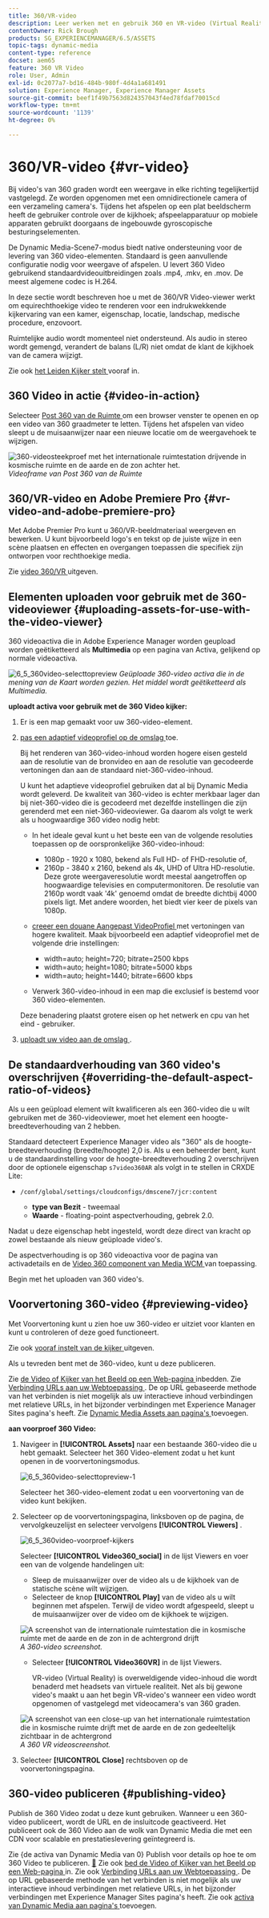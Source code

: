 ```yaml
---
title: 360/VR-video
description: Leer werken met en gebruik 360 en VR-video (Virtual Reality) in Dynamic Media.
contentOwner: Rick Brough
products: SG_EXPERIENCEMANAGER/6.5/ASSETS
topic-tags: dynamic-media
content-type: reference
docset: aem65
feature: 360 VR Video
role: User, Admin
exl-id: 0c2077a7-bd16-484b-980f-4d4a1a681491
solution: Experience Manager, Experience Manager Assets
source-git-commit: beef1f49b7563d824357043f4ed78fdaf70015cd
workflow-type: tm+mt
source-wordcount: '1139'
ht-degree: 0%

---
```


# 360/VR-video {#vr-video}

Bij video&#39;s van 360 graden wordt een weergave in elke richting tegelijkertijd vastgelegd. Ze worden opgenomen met een omnidirectionele camera of een verzameling camera&#39;s. Tijdens het afspelen op een plat beeldscherm heeft de gebruiker controle over de kijkhoek; afspeelapparatuur op mobiele apparaten gebruikt doorgaans de ingebouwde gyroscopische besturingselementen.

De Dynamic Media-Scene7-modus biedt native ondersteuning voor de levering van 360 video-elementen. Standaard is geen aanvullende configuratie nodig voor weergave of afspelen. U levert 360 Video gebruikend standaardvideouitbreidingen zoals .mp4, .mkv, en .mov. De meest algemene codec is H.264.

In deze sectie wordt beschreven hoe u met de 360/VR Video-viewer werkt om equirechthoekige video te renderen voor een indrukwekkende kijkervaring van een kamer, eigenschap, locatie, landschap, medische procedure, enzovoort.

Ruimtelijke audio wordt momenteel niet ondersteund. Als audio in stereo wordt gemengd, verandert de balans (L/R) niet omdat de klant de kijkhoek van de camera wijzigt.

Zie ook [ het Leiden Kijker stelt ](/help/assets/managing-viewer-presets.md) vooraf in.

## 360 Video in actie {#video-in-action}

Selecteer [ Post 360 van de Ruimte ](https://s7d1.scene7.com/s7viewers/html5/Video360Viewer.html?asset=Viewers/space_station_360-AVS) om een browser venster te openen en op een video van 360 graadmeter te letten. Tijdens het afspelen van video sleept u de muisaanwijzer naar een nieuwe locatie om de weergavehoek te wijzigen.

![ 360-videosteekproef met het internationale ruimtestation drijvende in kosmische ruimte en de aarde en de zon achter het.](assets/6_5_360videoiss_simplified.png)
*Videoframe van Post 360 van de Ruimte*

## 360/VR-video en Adobe Premiere Pro {#vr-video-and-adobe-premiere-pro}

Met Adobe Premier Pro kunt u 360/VR-beeldmateriaal weergeven en bewerken. U kunt bijvoorbeeld logo&#39;s en tekst op de juiste wijze in een scène plaatsen en effecten en overgangen toepassen die specifiek zijn ontworpen voor rechthoekige media.

Zie [ video 360/VR ](https://helpx.adobe.com/premiere-pro/how-to/edit-360-vr-video.html) uitgeven.

## Elementen uploaden voor gebruik met de 360-videoviewer {#uploading-assets-for-use-with-the-video-viewer}

360 videoactiva die in Adobe Experience Manager worden geupload worden geëtiketteerd als **Multimedia** op een pagina van Activa, gelijkend op normale videoactiva.

![ 6_5_360video-selecttopreview ](assets/6_5_360video-selecttopreview.png)
*Geüploade 360-video activa die in de mening van de Kaart worden gezien. Het middel wordt geëtiketteerd als Multimedia.*

**uploadt activa voor gebruik met de 360 Video kijker:**

1. Er is een map gemaakt voor uw 360-video-element.
1. [ pas een adaptief videoprofiel op de omslag ](/help/assets/video-profiles.md#applying-a-video-profile-to-folders) toe.

   Bij het renderen van 360-video-inhoud worden hogere eisen gesteld aan de resolutie van de bronvideo en aan de resolutie van gecodeerde vertoningen dan aan de standaard niet-360-video-inhoud.

   U kunt het adaptieve videoprofiel gebruiken dat al bij Dynamic Media wordt geleverd. De kwaliteit van 360-video is echter merkbaar lager dan bij niet-360-video die is gecodeerd met dezelfde instellingen die zijn gerenderd met een niet-360-videoviewer. Ga daarom als volgt te werk als u hoogwaardige 360 video nodig hebt:

   * In het ideale geval kunt u het beste een van de volgende resoluties toepassen op de oorspronkelijke 360-video-inhoud:

      * 1080p - 1920 x 1080, bekend als Full HD- of FHD-resolutie of,
      * 2160p - 3840 x 2160, bekend als 4k, UHD of Ultra HD-resolutie. Deze grote weergaveresolutie wordt meestal aangetroffen op hoogwaardige televisies en computermonitoren. De resolutie van 2160p wordt vaak &#39;4k&#39; genoemd omdat de breedte dichtbij 4000 pixels ligt. Met andere woorden, het biedt vier keer de pixels van 1080p.

   * [ creeer een douane Aangepast VideoProfiel ](/help/assets/video-profiles.md#creating-a-video-encoding-profile-for-adaptive-streaming) met vertoningen van hogere kwaliteit. Maak bijvoorbeeld een adaptief videoprofiel met de volgende drie instellingen:

      * width=auto; height=720; bitrate=2500 kbps
      * width=auto; height=1080; bitrate=5000 kbps
      * width=auto; height=1440; bitrate=6600 kbps

   * Verwerk 360-video-inhoud in een map die exclusief is bestemd voor 360 video-elementen.

   Deze benadering plaatst grotere eisen op het netwerk en cpu van het eind - gebruiker.

1. [ uploadt uw video aan de omslag ](/help/assets/managing-video-assets.md#upload-and-preview-video-assets).

## De standaardverhouding van 360 video&#39;s overschrijven  {#overriding-the-default-aspect-ratio-of-videos}

Als u een geüpload element wilt kwalificeren als een 360-video die u wilt gebruiken met de 360-videoviewer, moet het element een hoogte-breedteverhouding van 2 hebben.

Standaard detecteert Experience Manager video als &quot;360&quot; als de hoogte-breedteverhouding (breedte/hoogte) 2,0 is. Als u een beheerder bent, kunt u de standaardinstelling voor de hoogte-breedteverhouding 2 overschrijven door de optionele eigenschap `s7video360AR` als volgt in te stellen in CRXDE Lite:

* `/conf/global/settings/cloudconfigs/dmscene7/jcr:content`

   * **type van Bezit** - tweemaal
   * **Waarde** - floating-point aspectverhouding, gebrek 2.0.

Nadat u deze eigenschap hebt ingesteld, wordt deze direct van kracht op zowel bestaande als nieuw geüploade video&#39;s.

De aspectverhouding is op 360 videoactiva voor de pagina van activadetails en de [ Video 360 component van Media WCM ](/help/assets/adding-dynamic-media-assets-to-pages.md#dynamic-media-components) van toepassing.

Begin met het uploaden van 360 video&#39;s.

## Voorvertoning 360-video {#previewing-video}

Met Voorvertoning kunt u zien hoe uw 360-video er uitziet voor klanten en kunt u controleren of deze goed functioneert.

Zie ook [ vooraf instelt van de kijker ](/help/assets/managing-viewer-presets.md#editing-viewer-presets) uitgeven.

Als u tevreden bent met de 360-video, kunt u deze publiceren.

Zie [ de Video of Kijker van het Beeld op een Web-pagina ](/help/assets/embed-code.md) inbedden.
Zie [ Verbinding URLs aan uw Webtoepassing ](/help/assets/linking-urls-to-yourwebapplication.md). De op URL gebaseerde methode van het verbinden is niet mogelijk als uw interactieve inhoud verbindingen met relatieve URLs, in het bijzonder verbindingen met Experience Manager Sites pagina&#39;s heeft.
Zie [ Dynamic Media Assets aan pagina&#39;s ](/help/assets/adding-dynamic-media-assets-to-pages.md) toevoegen.

**aan voorproef 360 Video:**

1. Navigeer in **[!UICONTROL Assets]** naar een bestaande 360-video die u hebt gemaakt. Selecteer het 360 Video-element zodat u het kunt openen in de voorvertoningsmodus.

   ![ 6_5_360video-selecttopreview-1 ](assets/6_5_360video-selecttopreview-1.png)

   Selecteer het 360-video-element zodat u een voorvertoning van de video kunt bekijken.

1. Selecteer op de voorvertoningspagina, linksboven op de pagina, de vervolgkeuzelijst en selecteer vervolgens **[!UICONTROL Viewers]** .

   ![ 6_5_360video-voorproef-kijkers ](assets/6_5_360video-preview-viewers.png)

   Selecteer **[!UICONTROL Video360_social]** in de lijst Viewers en voer een van de volgende handelingen uit:

   * Sleep de muisaanwijzer over de video als u de kijkhoek van de statische scène wilt wijzigen.
   * Selecteer de knop **[!UICONTROL Play]** van de video als u wilt beginnen met afspelen. Terwijl de video wordt afgespeeld, sleept u de muisaanwijzer over de video om de kijkhoek te wijzigen.

   ![ A screenshot van de internationale ruimtestation die in kosmische ruimte met de aarde en de zon in de achtergrond drijft ](assets/6_5_360video-preview-video360-social.png)*A 360-video screenshot.*

   * Selecteer **[!UICONTROL Video360VR]** in de lijst Viewers.

     VR-video (Virtual Reality) is overweldigende video-inhoud die wordt benaderd met headsets van virtuele realiteit. Net als bij gewone video&#39;s maakt u aan het begin VR-video&#39;s wanneer een video wordt opgenomen of vastgelegd met videocamera&#39;s van 360 graden.

   ![ A screenshot van een close-up van het internationale ruimtestation die in kosmische ruimte drijft met de aarde en de zon gedeeltelijk zichtbaar in de achtergrond ](assets/6_5_360video-preview-video360vr.png)
   *A 360 VR videoscreenshot.*

1. Selecteer **[!UICONTROL Close]** rechtsboven op de voorvertoningspagina.

## 360-video publiceren {#publishing-video}

Publish de 360 Video zodat u deze kunt gebruiken. Wanneer u een 360-video publiceert, wordt de URL en de insluitcode geactiveerd. Het publiceert ook de 360 Video aan de wolk van Dynamic Media die met een CDN voor scalable en prestatieslevering geïntegreerd is.

Zie {de activa van Dynamic Media van 0} Publish  voor details op hoe te om 360 Video te publiceren.
[&#128279;](/help/assets/publishing-dynamicmedia-assets.md)
Zie ook [ bed de Video of Kijker van het Beeld op een Web-pagina ](/help/assets/embed-code.md) in.
Zie ook [ Verbinding URLs aan uw Webtoepassing ](/help/assets/linking-urls-to-yourwebapplication.md). De op URL gebaseerde methode van het verbinden is niet mogelijk als uw interactieve inhoud verbindingen met relatieve URLs, in het bijzonder verbindingen met Experience Manager Sites pagina&#39;s heeft.
Zie ook [ activa van Dynamic Media aan pagina&#39;s ](/help/assets/adding-dynamic-media-assets-to-pages.md) toevoegen.
